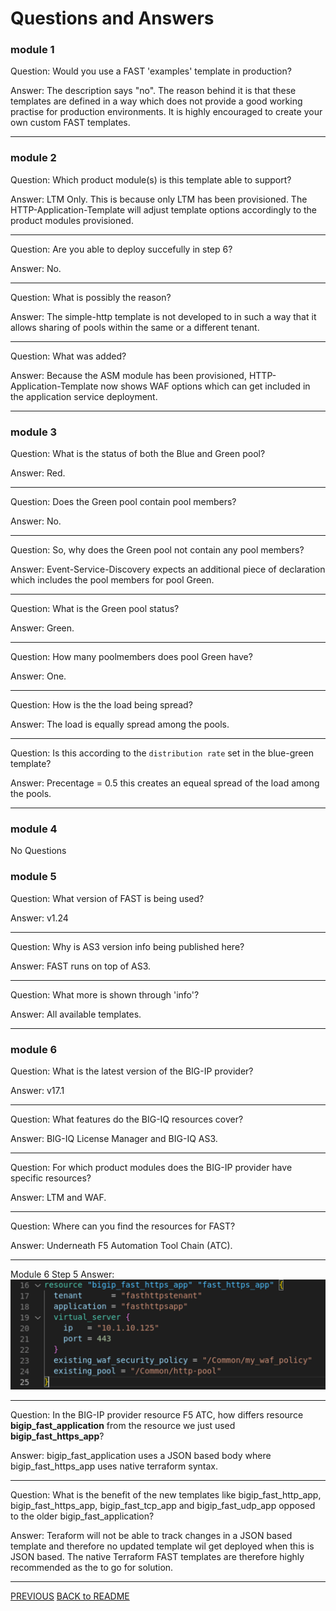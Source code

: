 # Questions and Answers

### **module 1**

Question: Would you use a FAST 'examples' template in production?

Answer: The description says "no". The reason behind it is that these templates are defined in a way which does not provide a good working practise for production environments. It is highly encouraged to create your own custom FAST templates.

---

### **module 2**

Question: Which product module(s) is this template able to support?

Answer: LTM Only. This is because only LTM has been provisioned. The HTTP-Application-Template will adjust template options accordingly to the product modules provisioned.

---
Question: Are you able to deploy succefully in step 6?

Answer: No.

---
Question: What is possibly the reason?

Answer: The simple-http template is not developed to in such a way that it allows sharing of pools within the same or a different tenant.

---
Question: What was added?

Answer: Because the ASM module has been provisioned, HTTP-Application-Template now shows WAF options which can get included in the application service deployment.

---
### **module 3**

Question: What is the status of both the Blue and Green pool?

Answer: Red.

---
Question: Does the Green pool contain pool members?

Answer: No.

---
Question: So, why does the Green pool not contain any pool members?

Answer: Event-Service-Discovery expects an additional piece of declaration which includes the pool members for pool Green.

---
Question: What is the Green pool status?

Answer: Green.

---
Question: How many poolmembers does pool Green have?

Answer: One.

---
Question: How is the the load being spread?

Answer: The load is equally spread among the pools.

---
Question: Is this according to the `distribution rate` set in the blue-green template?

Answer: Precentage = 0.5 this creates an equeal spread of the load among the pools.

---
### **module 4**
No Questions

### **module 5**

Question: What version of FAST is being used?

Answer: v1.24

---
Question: Why is AS3 version info being published here?

Answer: FAST runs on top of AS3.

---
Question: What more is shown through 'info'?

Answer: All available templates.

---
### **module 6**

Question: What is the latest version of the BIG-IP provider?

Answer: v17.1

---
Question: What features do the BIG-IQ resources cover?

Answer: BIG-IQ License Manager and BIG-IQ AS3.

---
Question: For which product modules does the BIG-IP provider have specific resources?

Answer: LTM and WAF.

---
Question: Where can you find the resources for FAST?

Answer: Underneath F5 Automation Tool Chain (ATC).

---

Module 6 Step 5 Answer:
![](png/module_6/task2_p1.png)

---
Question: In the BIG-IP provider resource F5 ATC, how differs resource **bigip_fast_application** from the resource we just used **bigip_fast_https_app**?

Answer: bigip_fast_application uses a JSON based body where bigip_fast_https_app uses native terraform syntax.

---
Question: What is the benefit of the new templates like bigip_fast_http_app, bigip_fast_https_app, bigip_fast_tcp_app and bigip_fast_udp_app opposed to the older bigip_fast_application?

Answer: Teraform will not be able to track changes in a JSON based template and therefore no updated template wil get deployed when this is JSON based. The native Terraform FAST templates are therefore highly recommended as the to go for solution.

---
[PREVIOUS](../docs/module_6.md)      [BACK to README](../README.md)